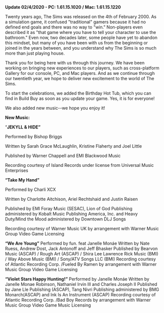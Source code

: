 **Update 02/4/2020 - PC: 1.61.15.1020 / Mac: 1.61.15.1220**

Twenty years ago, The Sims was released on the 4th of February 2000. As a simulation game, it confused "traditional" gamers because it had no defined end goals and there was no way to "win." Non-players even described it as "that game where you have to tell your character to use the bathroom." Even now, two decades later, some people have yet to abandon this mindset, but many of you have been with us from the beginning or joined in the years between, and you understand why The Sims is so much more than just playing house.

Thank you for being here with us through this journey. We have been working on bringing new experiences to our players, such as cross-platform Gallery for our console, PC, and Mac players. And as we continue through our twentieth year, we hope to deliver new excitement to the world of The Sims.

To start the celebrations, we added the Birthday Hot Tub, which you can find in Build Buy as soon as you update your game. Yes, it is for everyone!

We also added new music--we hope you enjoy it!

**New Music:**

“__JEKYLL & HIDE”__

Performed by Bishop Briggs

Written by Sarah Grace McLaughlin, Kristine Flaherty and Joel Little

Published by Warner Chappell and EMI Blackwood Music

Recording courtesy of Island Records under license from Universal Music Enterprises




**“Take My Hand”**

Performed by Charli XCX

Written by Charlotte Aitchison, Ariel Rechtshaid and Justin Raisen

Published by EMI Foray Music (SESAC), Lion of God Publishing administered by Kobalt Music 
Publishing America, Inc. and Heavy Duty/Mind the Mood administered by Downtown DLJ Songs

Recording courtesy of Warner Music UK by arrangement with Warner Music Group Video Game Licensing

__“We Are Young”__
Performed by fun. feat Janelle Monáe
Written by Nate Ruess, Andrew Dost, Jack Antonoff and Jeff Bhasker
Published by Bearvon Music (ASCAP) / Rough Art (ASCAP) / Shira Lee Lawrence Rick Music (BMI) / Way Above Music (BMI) / Sony/ATV Songs LLC (BMI)
Recording courtesy of Atlantic Recording Corp. /Fueled By Ramen by arrangement with Warner Music Group Video Game Licensing

__“Violet Stars Happy Hunting!”__
Performed by Janelle Monáe
Written by Janelle Monae Robinson, Nathaniel Irvin III and Charles Joseph II
Published by Jane Lle Publishing (ASCAP), Tang Nivri Publishing administered by BMG Monarch(ASCAP) and Ink Is An Instrument (ASCAP)
Recording courtesy of Atlantic Recording Corp. /Bad Boy Records by arrangement with Warner Music Group Video Game Music Licensing
